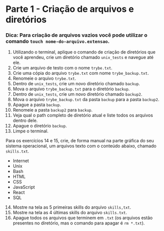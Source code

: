 # Parte 1 - Criação de arquivos e diretórios

### Dica: Para criação de arquivos vazios você pode utilizar o comando `touch nome-do-arquivo.extensao`.

1. Utilizando o terminal, aplique o comando de criação de diretórios que você aprendeu, crie um diretório chamado `unix_tests` e navegue até ele.
2. Crie um arquivo de testo com o nome `trybe.txt`.
3. Crie uma cópia do arquivo `trybe.txt` com nome `trybe_backup.txt`.
4. Renomeie o arquivo `trybe.txt`.
5. Dentro de `unix_tests`, crie um novo diretório chamado `backup`.
6. Mova o arquivo `trybe_backup.txt` para o diretório `backup`.
7. Dentro de `unix_tests`, crie um novo diretório chamado `backup2`.
8. Mova o arquivo `trybe_backup.txt` da pasta `backup` para a pasta `backup2`.
9. Apague a pasta `backup`.
10. Renomeie a pasta `backup2` para `backup`.
11. Veja qual o path completo de diretório atual e liste todos os arquivos dentro dele.
12. Apague o diretório `backup`.
13. Limpe o terminal.

Para os exercícios 14 e 15, crie, de forma manual na parte gráfica do seu sistema operacional, um arquivos texto com o conteúdo abaixo, chamado `skills.txt`.

- Internet
- Unix
- Bash
- HTML
- CSS
- JavaScript
- React
- SQL

14. Mostre na tela as 5 primeiras skills do arquivo `skills,txt`.
15. Mostre na tela as 4 últimas skills do arquivo `skills.txt`.
16. Apague todos os arquivos que terminem em `.txt` (os arquivos estão presentes no diretório, mas o comando para apagar é `rm *.txt`).
